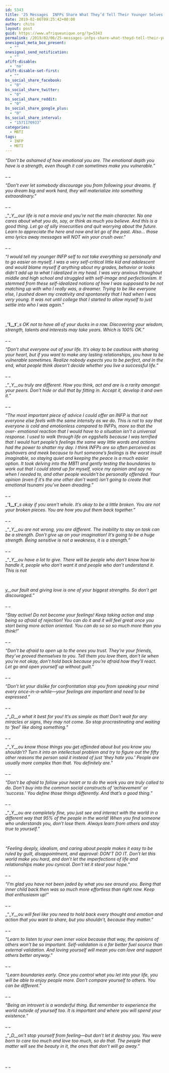 ```yaml
---
id: 5343
title: '25 Messages  INFPs Share What They’d Tell Their Younger Selves'
date: 2019-02-06T09:25:42+00:00
author: chito
layout: post
guid: https://www.afriqueunique.org/?p=5343
permalink: /2019/02/06/25-messages-infps-share-what-theyd-tell-their-younger-selves/
onesignal_meta_box_present:
  - ""
onesignal_send_notification:
  - ""
afift-disable:
  - 'no'
afift-disable-set-first:
  - ""
bs_social_share_facebook:
  - "0"
bs_social_share_twitter:
  - "0"
bs_social_share_reddit:
  - "0"
bs_social_share_google_plus:
  - "0"
bs_social_share_interval:
  - "1571170933"
categories:
  - MBTI
tags:
  - INFP
  - MBTI
---
```

_“Don’t_ _be ashamed of how emotional you are. The emotional depth you have is a strength, even though it can sometimes make you vulnerable.”_

_ _

_“Don’t_ _ever let somebody discourage you from following your dreams. If you dream big and work hard, they will materialize into something extraordinary.”_

_ _

_“__Y__our life is not a movie and you’re not the main character. No one cares about what you do, say, or think as much you believe. And this is a good thing. Let go of silly insecurities and quit worrying about the future. Learn to appreciate the here and now and let go of the past. Also&#8230; those emo lyrics away messages will NOT win your crush over.”_

_ _

_“I_ _would tell my younger INFP self to not take everything so personally and to go easier on myself. I was a very self-critical little kid and adolescent and would blame myself if anything about my grades, behavior or looks didn’t add up to what I idealized in my head. I was very anxious throughout middle and high school and struggled with self-image and perfectionism. It stemmed from these self-idealized notions of how I was supposed to be not matching up with who I really was, a dreamer. Trying to be like everyone else, I pushed down my creativity and spontaneity that I had when I was very young. It was not until college that I started to allow myself to just settle into who I was again.”_

&nbsp;

_“__I__t__’__s OK not to have all of your ducks in a row. Discovering your wisdom, strength, talents and interests may take years. Which is 100% OK.”_

_ _

_“Don’t_ _shut everyone out of your life. It’s okay to be cautious with sharing your heart, but if you want to make any lasting relationships, you have to be vulnerable sometimes. Realize nobody expects you to be perfect, and in the end, what people think doesn’t decide whether you live a successful life.”_

_ _

_“__Y__ou truly are different. How you think, act and are is a rarity amongst your peers. Don’t hide or dull that by fitting in. Accept it, develop it and own it.”_

_ _

_“The_ _most_ _important piece of advice I could offer an INFP is that not everyone else feels with the same intensity as we do. This is not to say that everyone is cold and emotionless compared to INFPs, more so that the over- emotional reaction that I would have to a situation isn’t a universal response. I used to walk through life on eggshells because I was terrified that I would hurt people’s feelings the same way little words and actions had the power to shatter my day. I think INFPs are so often perceived as pushovers and meek because to hurt someone’s feelings is the worst insult imaginable, so staying quiet and keeping the peace is a much easier option. It took delving into the MBTI and gently testing the boundaries to work out that I could stand up for myself, voice my opinion and say no when I needed to, and other people wouldn’t be personally offended. Your opinion (even if it’s the one other don’t want) isn’t going to create that emotional tsunami you’ve been dreading.”_

_ _

_“__I__t__’__s okay if you aren’t whole. It’s okay to be a little broken. You are not your broken pieces. You are how you put them back together.”_

_ _

_“__Y__ou are not wrong, you are different. The inability to stay on task can be a strength. Don’t give up on your imagination! It’s going to be a huge strength. Being sensitive is not a weakness, it is a strength.”_

_ _

_“__Y__ou have a lot to give. There will be people who don’t know how to handle it, people who don’t want it and people who don’t understand it. This is not_

&nbsp;

_y__our fault and giving love is one of your biggest strengths. So don’t get discouraged.”_

_ _

_“Stay active! Do not become your feelings! Keep taking action and stop being so afraid of rejection! You can do it and it will feel great once you start being more action oriented. You can do so so so much more than you think!”_

_ _

_“Don’t_ _be afraid to open up to the ones you trust. They’re your friends, they’ve proved themselves to you. Tell them you love them, don’t lie when you’re not okay, don’t hold back because you’re afraid how they’ll react. Let go and open yourself up without guilt.”_

_ _

_“Don’t_ _let_ _your dislike for confrontation stop you from speaking your mind every once-in-a-while—your feelings are important and need to be expressed.”_

_ _

_“__D__o what it best for you! It’s as simple as that! Don’t wait for any miracles or signs, they may not come. So stop procrastinating and waiting to ‘feel’ like doing something.”_

_ _

_“__Y__ou know those things you get offended about but you know you shouldn’t? Turn it into an intellectual problem and try to figure out the fifty other reasons the person said it instead of just ‘they hate you.’ People are usually more complex than that. You definitely are.”_

_ _

_“Don’t_ _be afraid to follow your heart or to do the work you are truly called to do. Don’t buy into the common social constructs of ‘achievement’ or ‘success.’ You define those things differently. And that’s a good thing.”_

_ _

_“__Y__ou are completely fine, you just see and interact with the world in a different way that 95% of the people in the world! When you find someone who understands you, don’t lose them. Always learn from others and stay true to yourself.”_

&nbsp;

_“Feeling_ _deeply,_ _idealism,_ _and caring about people makes it easy to be ruled by guilt, disappointment, and approval: DON’T DO IT. Don’t let this world make you hard, and don’t let the imperfections of life and relationships make you cynical. Don’t let it steal your hope.”_

_ _

_“I’m_ _glad_ _you have not been jaded by what you see around you. Being that inner child back then was so much more effortless than right now. Keep that enthusiasm up!”_

_ _

_“__Y__ou will feel like you need to hold back every thought and emotion and action that you want to share, but you shouldn’t, because they matter.”_

_ _

_“Learn to listen to your own inner voice because that way, the opinions of others won’t be so important. Self-validation is a far better fuel source than external validation. And loving yourself will mean you can love and support others better anyway.”_

_ _

_“Learn boundaries early. Once you control what you let into your life, you will be able to enjoy people more. Don’t compare yourself to others. You can be different.”_

_ _

_“Being an introvert is a wonderful thing. But remember to experience the world outside of yourself too. It is important and where you will spend your existence.”_

_ _

_“__D__on’t stop yourself from feeling—but don’t let it destroy you. You were born to care too much and love too much, so do that. The people that matter will see the beauty in it, the ones that don’t will go away.”_

&nbsp;

_ _